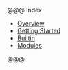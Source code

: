 @@@ index

* [Overview](overview.md)
* [Getting Started](getting-started.md)
* [Builtin](builtin.md)
* [Modules](modules/index.md)

@@@